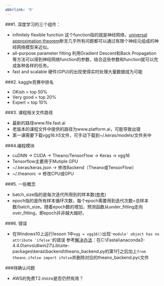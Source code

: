 ```yaml
---
abbrlink: '0'
---
```

###1. 深度学习的三个组件：
- infinitely flexible function
这个function指的就是神经网络，[universal approximation theorem](https://en.wikipedia.org/wiki/Universal_approximation_theorem)断言几乎所有问题都可以通过有限个神经元组成的神经网络模型来近似。
- all-purpose parameter fitting
利用Gradient Descent和Back Propagation等方法可以得到神经网络function的参数，结合这些参数和function就可以完成各种各样的任务。
- fast and scalable
硬件(GPU)的出现使得实时处理大量数据成为可能

###2. kaggle竞赛中排名
- OKish = top 50%
- Very good = top 20%
- Expert = top 10%

###3. 课程相关文件路径
- 最新的路径www.file.fast.ai
- 老版本的课程文件中提供的路径为www.platform.ai，可能导致出错
- 第一课需要下载vgg16.h5文件，可手动下载到~/.keras/models/文件夹中

###4.编程模块
- cuDNN → CUDA → Theano/TensorFlow → Keras → vgg16
- Tensorflow主要用于Mutiple GPU
- ~/.keras/keras.json → 修改Backend（Theano或TensorFlow）
- ~/.theanorc → 修改CPU或GPU

###5. 一些概念
- batch_size指的是每次迭代所用到的样本数([参考](https://www.zhihu.com/question/32673260))
- epoch指的是所有样本循环次数，每个epoch需要用到迭代次数=总样本数/batch_size。随着epoch数的增加，预测函数从under_fitting走向over_fitting，即epoch并非越大越好。

###6. 错误
- 在Windows10上运行lesson 1中`vgg = vgg16()`出现`'module' object has no attribute 'ifelse'`的错误
参考[解决办法](http://forums.fast.ai/t/getting-error-when-try-to-instanciate-vgg16/427/16)：在C:\Fastai\anaconda3-4.4.0\envs\dlwin27\Lib\site-packages\keras\backend\theano_backend.py的第1行之后加上`from theano.ifelse import ifelse`并删除对应的theano_backend.pyc文件

###待确认问题
- AWS的免费T2.micro是否仍然有效？
